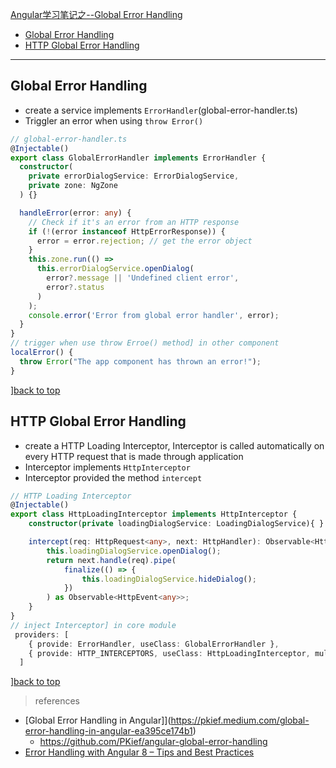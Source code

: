[Angular学习笔记之--Global Error Handling](#top)

- [Global Error Handling](#global-error-handling)
- [HTTP Global Error Handling](#http-global-error-handling)

---------------------------------------------------------------------------------------

## Global Error Handling

- create a service implements `ErrorHandler`(global-error-handler.ts)
- Triggler an error when using `throw Error()`

```ts
// global-error-handler.ts
@Injectable()
export class GlobalErrorHandler implements ErrorHandler {
  constructor(
    private errorDialogService: ErrorDialogService,
    private zone: NgZone
  ) {}

  handleError(error: any) {
    // Check if it's an error from an HTTP response
    if (!(error instanceof HttpErrorResponse)) {
      error = error.rejection; // get the error object
    }
    this.zone.run(() =>
      this.errorDialogService.openDialog(
        error?.message || 'Undefined client error',
        error?.status
      )
    );
    console.error('Error from global error handler', error);
  }
}
// trigger when use throw Erroe() method] in other component
localError() {
  throw Error("The app component has thrown an error!");
}
```

][back to top](#top)

## HTTP Global Error Handling

- create a HTTP Loading Interceptor, Interceptor is called automatically on every HTTP request that is made through application
- Interceptor implements `HttpInterceptor`
- Interceptor provided the method `intercept`

```ts
// HTTP Loading Interceptor
@Injectable()
export class HttpLoadingInterceptor implements HttpInterceptor {
    constructor(private loadingDialogService: LoadingDialogService){ }

    intercept(req: HttpRequest<any>, next: HttpHandler): Observable<HttpEvent<any>> {
        this.loadingDialogService.openDialog();
        return next.handle(req).pipe(
            finalize(() => {
                this.loadingDialogService.hideDialog();
            })
        ) as Observable<HttpEvent<any>>;
    }
}
// inject Interceptor] in core module
 providers: [
    { provide: ErrorHandler, useClass: GlobalErrorHandler },
    { provide: HTTP_INTERCEPTORS, useClass: HttpLoadingInterceptor, multi: true },
  ]
```

][back to top](#top)

> references
- [Global Error Handling in Angular]](https://pkief.medium.com/global-error-handling-in-angular-ea395ce174b1)
  - https://github.com/PKief/angular-global-error-handling
- [Error Handling with Angular 8 – Tips and Best Practices](https://rollbar.com/blog/error-handling-with-angular-8-tips-and-best-practices/)
